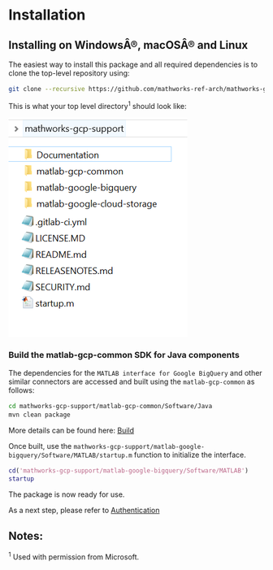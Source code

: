 # Installation

## Installing on WindowsÂ®, macOSÂ® and Linux
The easiest way to install this package and all required dependencies is to clone the top-level repository using:

```bash
git clone --recursive https://github.com/mathworks-ref-arch/mathworks-gcp-support.git
```
This is what your top level directory<sup>1</sup> should look like:

![Folder structure](images/folderstructure.PNG)
### Build the matlab-gcp-common SDK for Java components
The dependencies for the `MATLAB interface for Google BigQuery` and other similar connectors are accessed and built using the ```matlab-gcp-common``` as follows:
```bash
cd mathworks-gcp-support/matlab-gcp-common/Software/Java
mvn clean package
```
More details can be found here: [Build](Rebuild.md)

Once built, use the ```mathworks-gcp-support/matlab-google-bigquery/Software/MATLAB/startup.m``` function to initialize the interface.
```MATLAB
cd('mathworks-gcp-support/matlab-google-bigquery/Software/MATLAB')
startup
```
The package is now ready for use.

As a next step, please refer to [Authentication](Authentication.md)

## Notes:

<sup>1</sup> Used with permission from Microsoft.

[//]: #  (Copyright 2020 The MathWorks, Inc.)
